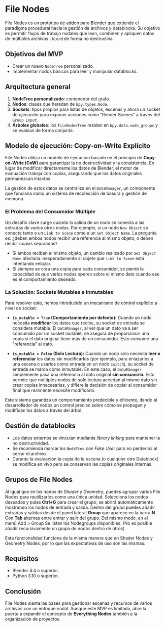# File Nodes

File Nodes es un prototipo de addon para Blender que extiende el paradigma procedural hacia la gestión de archivos y datablocks. Su objetivo es permitir flujos de trabajo nodales que lean, combinen y apliquen datos de múltiples archivos `.blend` de forma no destructiva.

## Objetivos del MVP
- Crear un nuevo `NodeTree` personalizado.
- Implementar nodos básicos para leer y manipular datablocks.

## Arquitectura general
1. **NodeTree personalizado**: contenedor del grafo.
2. **Nodos**: clases que heredan de `bpy.types.Node`.
3. **Sockets**: tipos propios para listas de objetos, escenas y ahora un socket de
   *ejecución* para exponer acciones como "Render Scenes" a través del `Group Input`.
4. **Árboles globales**: los `FileNodesTree` residen en `bpy.data.node_groups` y se evalúan de forma conjunta.

## Modelo de ejecución: Copy-on-Write Explícito

File Nodes utiliza un modelo de ejecución basado en el principio de **Copy-on-Write (CoW)** para garantizar la no destructividad y la consistencia. En lugar de modificar directamente los datos de Blender, el motor de evaluación trabaja con copias, asegurando que los datos originales permanezcan intactos.

La gestión de estos datos se centraliza en el `DataManager`, un componente que funciona como un sistema de recolección de basura y gestión de memoria.

### El Problema del Consumidor Múltiple

Un desafío clave surge cuando la salida de un nodo se conecta a las entradas de varios otros nodos. Por ejemplo, si un nodo `New Object` se conecta tanto a un `Link to Scene` como a un `Set Object Name`. La pregunta es: ¿deben ambos nodos recibir una referencia al mismo objeto, o deben recibir copias separadas?

- Si ambos reciben el mismo objeto, un cambio realizado por `Set Object Name` afectaría inesperadamente al objeto que `Link to Scene` está intentando enlazar.
- Si siempre se crea una copia para cada consumidor, se pierde la capacidad de que varios nodos operen sobre el mismo dato cuando ese es el comportamiento deseado.

### La Solución: Sockets Mutables e Inmutables

Para resolver esto, hemos introducido un mecanismo de control explícito a nivel de socket:

- **`is_mutable = True` (Comportamiento por defecto):** Cuando un nodo necesita **modificar** los datos que recibe, su socket de entrada se considera mutable. El `DataManager`, al ver que un dato va a ser consumido por un socket mutable, se asegura de proporcionar una copia si el dato original tiene más de un consumidor. Esto consume una "referencia" al dato.

- **`is_mutable = False` (Solo Lectura):** Cuando un nodo solo necesita **leer o referenciar** los datos sin modificarlos (por ejemplo, para enlazarlos a una escena o usarlos como entrada en un nodo `Switch`), su socket de entrada se marca como inmutable. En este caso, el `DataManager` simplemente pasa una referencia al dato original **sin consumirla**. Esto permite que múltiples nodos de solo lectura accedan al mismo dato sin crear copias innecesarias, y difiere la decisión de copiar al consumidor final que realmente necesite modificarlo.

Este sistema garantiza un comportamiento predecible y eficiente, dando al desarrollador de nodos un control preciso sobre cómo se propagan y modifican los datos a través del árbol.

## Gestión de datablocks
- Los datos externos se vinculan mediante *library linking* para mantener la no destructividad.
- Se recomienda marcar los `NodeTree` con *Fake User* para no perderlos al cerrar el archivo.
- Durante la evaluación la copia de la escena (o cualquier otro Datablock) se modifica en vivo pero se conservan las copias originales internas.

## Grupos de File Nodes
Al igual que en los nodos de *Shader* y *Geometry*, puedes agrupar varios File Nodes para reutilizarlos como una única unidad. Selecciona los nodos deseados y pulsa **Ctrl+G** para crear el grupo; se abrirá automáticamente mostrando los nodos de entrada y salida.
Dentro del grupo puedes añadir entradas y salidas desde el panel lateral **Group** que aparece en la barra **N**. Con **Tab** alternas entre entrar y salir del grupo.
Del mismo modo, en el menú Add > Group Se listan los Nodegroups disponibles. (No es posible añadir recursivamente un grupo de nodos dentro de otros)

Esta funcionalidad funciona de la misma manera que en Shader Nodes y Geometry Nodes, por lo que las expectativas de uso son las mismas.

## Requisitos
- Blender 4.4 o superior.
- Python 3.10 o superior.

## Conclusión
File Nodes sienta las bases para gestionar escenas y recursos de varios archivos con un enfoque nodal. Aunque este MVP es limitado, abre la puerta a expandir el concepto de **Everything Nodes** también a la organización de proyectos.
